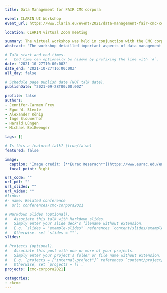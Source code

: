 ```yaml
---
title: Data Management for FAIR CMC corpora

event: CLARIN UI Workshop
event_url: https://www.clarin.eu/event/2021/data-management-fair-cmc-corpora

location: CLARIN virtual Zoom meeting

summary: The virtual workshop was held in conjunction with the CMC corpora 2021 conference.
abstract: "The workshop detailled important aspects of data management as it applies to CMC corpora, for example, how data should be collected, which metadata to record, which data formats are advisable, and which legal concerns need to be considered when CMC corpora are supposed to be Findable, Accessible, Interoperable and Reusable at the end of a project. The workshop was aimed at early career researchers or researchers that were about to start a new project in the field of CMC corpora."

# Talk start and end times.
#   End time can optionally be hidden by prefixing the line with `#`.
date: "2021-10-27T10:00:00Z"
date_end: "2021-10-27T16:00:00Z"
all_day: false

# Schedule page publish date (NOT talk date).
publishDate: "2021-09-28T00:00:00Z"

profile: false
authors:
- Jennifer-Carmen Frey
- Egon W. Stemle
- Alexander König
- Inge Slouwerhof
- Harald Lüngen
- Michael Beißwenger

tags: []

# Is this a featured talk? (true/false)
featured: false

image:
  caption: 'Image credit: [**Eurac Reserach**](https://www.eurac.edu/en/meeting-management)'
  focal_point: Right

url_code: ""
url_pdf: ""
url_slides: ""
url_video: ""
#links:
#- name: Related conference
#  url: conferences/cmc-corpora2021

# Markdown Slides (optional).
#   Associate this talk with Markdown slides.
#   Simply enter your slide deck's filename without extension.
#   E.g. `slides = "example-slides"` references `content/slides/example-slides.md`.
#   Otherwise, set `slides = ""`.
slides:

# Projects (optional).
#   Associate this post with one or more of your projects.
#   Simply enter your project's folder or file name without extension.
#   E.g. `projects = ["internal-project"]` references `content/project/deep-learning/index.md`.
#   Otherwise, set `projects = []`.
projects: [cmc-corpora2021]

categories:
- ckcmc
---
```

